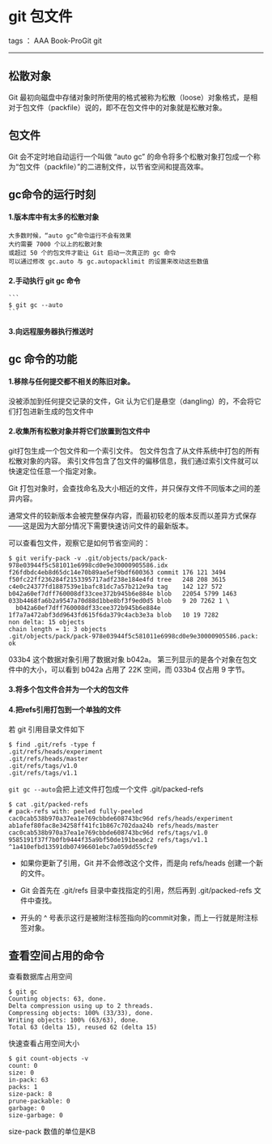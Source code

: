 ﻿# git 包文件

tags ： AAA Book-ProGit git

---

## 松散对象

Git 最初向磁盘中存储对象时所使用的格式被称为松散（loose）对象格式，是相对于包文件（packfile）说的，即不在包文件中的对象就是松散对象。

## 包文件

Git 会不定时地自动运行一个叫做 “auto gc” 的命令将多个松散对象打包成一个称为“包文件（packfile）”的二进制文件，以节省空间和提高效率。

## gc命令的运行时刻

#### 1.版本库中有太多的松散对象
    大多数时候，“auto gc”命令运行不会有效果
    大约需要 7000 个以上的松散对象
    或超过 50 个的包文件才能让 Git 启动一次真正的 gc 命令
    可以通过修改 gc.auto 与 gc.autopacklimit 的设置来改动这些数值
    
#### 2.手动执行 git gc 命令

    ```
    $ git gc --auto
    ```
    
#### 3.向远程服务器执行推送时


## gc 命令的功能

#### 1.移除与任何提交都不相关的陈旧对象。

没被添加到任何提交记录的文件，Git 认为它们是悬空（dangling）的，不会将它们打包进新生成的包文件中

#### 2.收集所有松散对象并将它们放置到包文件中

git打包生成一个包文件和一个索引文件。
包文件包含了从文件系统中打包的所有松散对象的内容。
索引文件包含了包文件的偏移信息，我们通过索引文件就可以快速定位任意一个指定对象。 

Git 打包对象时，会查找命名及大小相近的文件，并只保存文件不同版本之间的差异内容。

通常文件的较新版本会被完整保存内容，而最初较老的版本反而以差异方式保存——这是因为大部分情况下需要快速访问文件的最新版本。

可以查看包文件，观察它是如何节省空间的：
```
$ git verify-pack -v .git/objects/pack/pack-978e03944f5c581011e6998cd0e9e30000905586.idx
f26fdbdc4eb8d65dc14e70b89ae5ef9bdf600363 commit 176 121 3494
f50fc22ff236284f2153395717adf238e184e4fd tree   248 208 3615
c4e0c24377fd1887539e1bafc81dc7a57b212e9a tag    142 127 572
b042a60ef7dff760008df33cee372b945b6e884e blob   22054 5799 1463
033b4468fa6b2a9547a70d88d1bbe8bf3f9ed0d5 blob   9 20 7262 1 \
  b042a60ef7dff760008df33cee372b945b6e884e
1f7a7a472abf3dd9643fd615f6da379c4acb3e3a blob   10 19 7282
non delta: 15 objects
chain length = 1: 3 objects
.git/objects/pack/pack-978e03944f5c581011e6998cd0e9e30000905586.pack: ok
```
033b4 这个数据对象引用了数据对象 b042a。 第三列显示的是各个对象在包文件中的大小，可以看到 b042a 占用了 22K 空间，而 033b4 仅占用 9 字节。

#### 3.将多个包文件合并为一个大的包文件

#### 4.把refs引用打包到一个单独的文件

若 git 引用目录文件如下
```
$ find .git/refs -type f
.git/refs/heads/experiment
.git/refs/heads/master
.git/refs/tags/v1.0
.git/refs/tags/v1.1
```
`git gc --auto`会把上述文件打包成一个文件 .git/packed-refs
```
$ cat .git/packed-refs
# pack-refs with: peeled fully-peeled
cac0cab538b970a37ea1e769cbbde608743bc96d refs/heads/experiment
ab1afef80fac8e34258ff41fc1b867c702daa24b refs/heads/master
cac0cab538b970a37ea1e769cbbde608743bc96d refs/tags/v1.0
9585191f37f7b0fb9444f35a9bf50de191beadc2 refs/tags/v1.1
^1a410efbd13591db07496601ebc7a059dd55cfe9
```
* 如果你更新了引用，Git 并不会修改这个文件，而是向 refs/heads 创建一个新的文件。 

* Git 会首先在 .git/refs 目录中查找指定的引用，然后再到 .git/packed-refs 文件中查找。 

* 开头的 ^ 号表示这行是被附注标签指向的commit对象，而上一行就是附注标签对象。

## 查看空间占用的命令

查看数据库占用空间
```
$ git gc
Counting objects: 63, done.
Delta compression using up to 2 threads.
Compressing objects: 100% (33/33), done.
Writing objects: 100% (63/63), done.
Total 63 (delta 15), reused 62 (delta 15)
```

快速查看占用空间大小
```
$ git count-objects -v
count: 0
size: 0
in-pack: 63
packs: 1
size-pack: 8
prune-packable: 0
garbage: 0
size-garbage: 0
```
size-pack 数值的单位是KB












